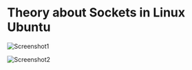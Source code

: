 # Theory about Sockets in Linux Ubuntu  

![Screenshot1](https://user-images.githubusercontent.com/85595299/234174224-846ddb2d-0193-44b4-9754-226d448d8441.png)


![Screenshot2](https://user-images.githubusercontent.com/85595299/234174434-e72531aa-7b3d-4105-a690-8899bfa658fa.png)
